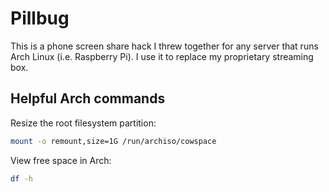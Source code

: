 # Pillbug
This is a phone screen share hack I threw together for any server that runs Arch Linux (i.e. Raspberry Pi).
I use it to replace my proprietary streaming box.

## Helpful Arch commands
Resize the root filesystem partition:
```bash
mount -o remount,size=1G /run/archiso/cowspace
```

View free space in Arch:
```bash
df -h
```